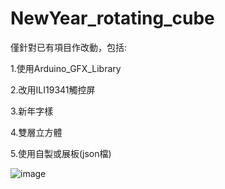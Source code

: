 # NewYear_rotating_cube
 

僅針對已有項目作改動，包括:


1.使用Arduino_GFX_Library

2.改用ILI19341觸控屏

3.新年字樣

4.雙層立方體

5.使用自製或展板(json檔)

![image](https://github.com/Yifeng-XuMaker/ESP32_rotating_cube/assets/128726368/7275588b-aa7c-42dd-9a15-3a5cde4ae9f4)


